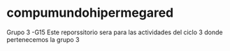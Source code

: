 # compumundohipermegared
Grupo 3 -G15
Este reporssitorio sera para las actividades del ciclo 3 donde pertenecemos la grupo 3
